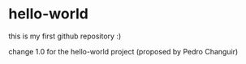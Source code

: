 # hello-world
this is my first github repository :)

change 1.0 for the hello-world project (proposed by Pedro Changuir)
